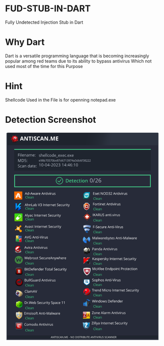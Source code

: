 # FUD-STUB-IN-DART
Fully Undetected Injection Stub in Dart


# Why Dart

Dart is a versatile programming language that is becoming increasingly popular among red teams due to its ability to bypass antivirus Which not used most of the time for this Purpose 


# Hint 

Shellcode Used in the File is for openning notepad.exe 

# Detection Screenshot

![screenshot](DartDetection.png)
